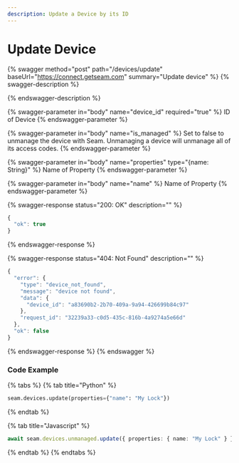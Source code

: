 ```yaml
---
description: Update a Device by its ID
---
```


# Update Device

{% swagger method="post" path="/devices/update" baseUrl="https://connect.getseam.com" summary="Update device" %}
{% swagger-description %}

{% endswagger-description %}

{% swagger-parameter in="body" name="device_id" required="true" %}
ID of Device
{% endswagger-parameter %}

{% swagger-parameter in="body" name="is_managed" %}
Set to false to unmanage the device with Seam.
Unmanaging a device will unmanage all of its access codes.
{% endswagger-parameter %}

{% swagger-parameter in="body" name="properties" type="{name: String}" %}
Name of Property
{% endswagger-parameter %}

{% swagger-parameter in="body" name="name" %}
Name of Property
{% endswagger-parameter %}

{% swagger-response status="200: OK" description="" %}
```javascript
{
  "ok": true
}
```
{% endswagger-response %}

{% swagger-response status="404: Not Found" description="" %}
```javascript
{
  "error": {
    "type": "device_not_found",
    "message": "device not found",
    "data": {
      "device_id": "a83690b2-2b70-409a-9a94-426699b84c97"
    },
    "request_id": "32239a33-c0d5-435c-816b-4a9274a5e66d"
  },
  "ok": false
}
```
{% endswagger-response %}
{% endswagger %}

### Code Example

{% tabs %}
{% tab title="Python" %}
```python
seam.devices.update(properties={"name": "My Lock"})
```
{% endtab %}

{% tab title="Javascript" %}
```typescript
await seam.devices.unmanaged.update({ properties: { name: "My Lock" } })
```
{% endtab %}
{% endtabs %}
